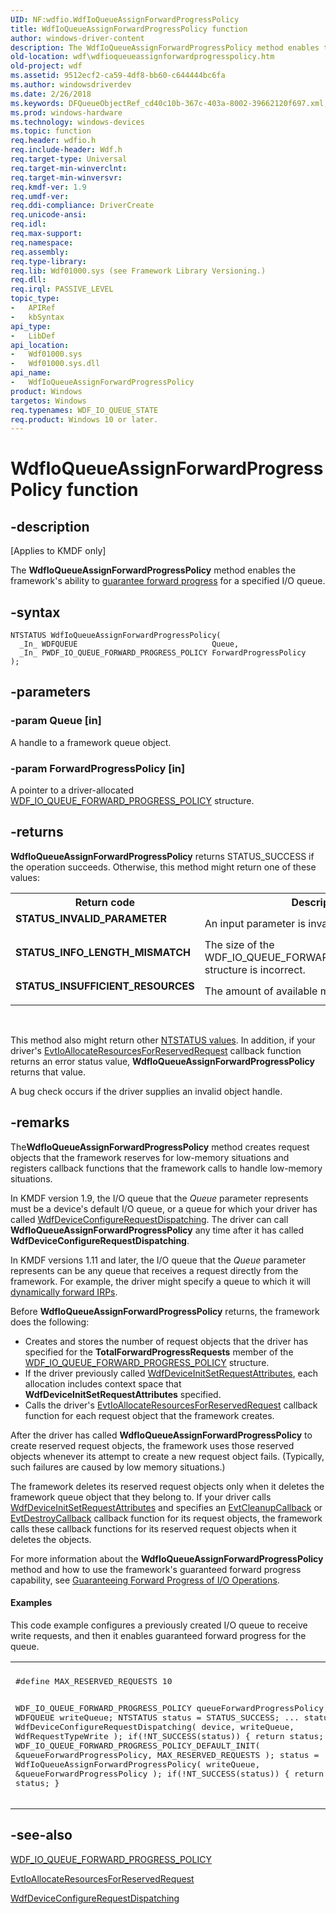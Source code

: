 ```yaml
---
UID: NF:wdfio.WdfIoQueueAssignForwardProgressPolicy
title: WdfIoQueueAssignForwardProgressPolicy function
author: windows-driver-content
description: The WdfIoQueueAssignForwardProgressPolicy method enables the framework's ability to guarantee forward progress for a specified I/O queue.
old-location: wdf\wdfioqueueassignforwardprogresspolicy.htm
old-project: wdf
ms.assetid: 9512ecf2-ca59-4df8-bb60-c644444bc6fa
ms.author: windowsdriverdev
ms.date: 2/26/2018
ms.keywords: DFQueueObjectRef_cd40c10b-367c-403a-8002-39662120f697.xml, WdfIoQueueAssignForwardProgressPolicy, WdfIoQueueAssignForwardProgressPolicy method, kmdf.wdfioqueueassignforwardprogresspolicy, wdf.wdfioqueueassignforwardprogresspolicy, wdfio/WdfIoQueueAssignForwardProgressPolicy
ms.prod: windows-hardware
ms.technology: windows-devices
ms.topic: function
req.header: wdfio.h
req.include-header: Wdf.h
req.target-type: Universal
req.target-min-winverclnt: 
req.target-min-winversvr: 
req.kmdf-ver: 1.9
req.umdf-ver: 
req.ddi-compliance: DriverCreate
req.unicode-ansi: 
req.idl: 
req.max-support: 
req.namespace: 
req.assembly: 
req.type-library: 
req.lib: Wdf01000.sys (see Framework Library Versioning.)
req.dll: 
req.irql: PASSIVE_LEVEL
topic_type:
-	APIRef
-	kbSyntax
api_type:
-	LibDef
api_location:
-	Wdf01000.sys
-	Wdf01000.sys.dll
api_name:
-	WdfIoQueueAssignForwardProgressPolicy
product: Windows
targetos: Windows
req.typenames: WDF_IO_QUEUE_STATE
req.product: Windows 10 or later.
---
```


# WdfIoQueueAssignForwardProgressPolicy function


## -description


<p class="CCE_Message">[Applies to KMDF only]

The <b>WdfIoQueueAssignForwardProgressPolicy</b> method enables the framework's ability to <a href="https://docs.microsoft.com/en-us/windows-hardware/drivers/wdf/guaranteeing-forward-progress-of-i-o-operations">guarantee forward progress</a> for a specified I/O queue. 


## -syntax


````
NTSTATUS WdfIoQueueAssignForwardProgressPolicy(
  _In_ WDFQUEUE                              Queue,
  _In_ PWDF_IO_QUEUE_FORWARD_PROGRESS_POLICY ForwardProgressPolicy
);
````


## -parameters




### -param Queue [in]

A handle to a framework queue object.


### -param ForwardProgressPolicy [in]

A pointer to a driver-allocated <a href="..\wdfio\ns-wdfio-_wdf_io_queue_forward_progress_policy.md">WDF_IO_QUEUE_FORWARD_PROGRESS_POLICY</a> structure.


## -returns



<b>WdfIoQueueAssignForwardProgressPolicy</b> returns STATUS_SUCCESS if the operation succeeds. Otherwise, this method might return one of these values:

<table>
<tr>
<th>Return code</th>
<th>Description</th>
</tr>
<tr>
<td width="40%">
<dl>
<dt><b>STATUS_INVALID_PARAMETER</b></dt>
</dl>
</td>
<td width="60%">
An input parameter is invalid. 

</td>
</tr>
<tr>
<td width="40%">
<dl>
<dt><b>STATUS_INFO_LENGTH_MISMATCH</b></dt>
</dl>
</td>
<td width="60%">
The size of the WDF_IO_QUEUE_FORWARD_PROGRESS_POLICY structure is incorrect.

</td>
</tr>
<tr>
<td width="40%">
<dl>
<dt><b>STATUS_INSUFFICIENT_RESOURCES</b></dt>
</dl>
</td>
<td width="60%">
The amount of available memory is too low.

</td>
</tr>
</table>
 

This method also might return other <a href="https://msdn.microsoft.com/library/windows/hardware/ff557697">NTSTATUS values</a>. In addition, if your driver's <a href="..\wdfio\nc-wdfio-evt_wdf_io_allocate_resources_for_reserved_request.md">EvtIoAllocateResourcesForReservedRequest</a> callback function returns an error status value, <b>WdfIoQueueAssignForwardProgressPolicy</b> returns that value.

A bug check occurs if the driver supplies an invalid object handle.






## -remarks



The<b>WdfIoQueueAssignForwardProgressPolicy</b> method creates request objects that the framework reserves for low-memory situations and registers callback functions that the framework calls to handle low-memory situations.

In KMDF version 1.9, the I/O queue that the <i>Queue</i> parameter represents must be a device's default I/O queue, or a queue for which your driver has called <a href="..\wdfdevice\nf-wdfdevice-wdfdeviceconfigurerequestdispatching.md">WdfDeviceConfigureRequestDispatching</a>. The driver can call <b>WdfIoQueueAssignForwardProgressPolicy</b> any time after it has called <b>WdfDeviceConfigureRequestDispatching</b>.

In KMDF versions 1.11 and later,  the I/O queue that the <i>Queue</i> parameter represents can be any queue that receives a request directly from the framework. For example, the driver might specify a queue to which it will <a href="https://docs.microsoft.com/en-us/windows-hardware/drivers/wdf/dispatching-irps-to-i-o-queues">dynamically forward IRPs</a>.

Before <b>WdfIoQueueAssignForwardProgressPolicy</b> returns, the framework does the following:

<ul>
<li>
Creates and stores the number of request objects that the driver has specified for the <b>TotalForwardProgressRequests</b> member of the <a href="..\wdfio\ns-wdfio-_wdf_io_queue_forward_progress_policy.md">WDF_IO_QUEUE_FORWARD_PROGRESS_POLICY</a> structure.

</li>
<li>
If the driver previously called <a href="..\wdfdevice\nf-wdfdevice-wdfdeviceinitsetrequestattributes.md">WdfDeviceInitSetRequestAttributes</a>, each allocation includes context space that <b>WdfDeviceInitSetRequestAttributes</b> specified. 

</li>
<li>
Calls the driver's <a href="..\wdfio\nc-wdfio-evt_wdf_io_allocate_resources_for_reserved_request.md">EvtIoAllocateResourcesForReservedRequest</a> callback function for each request object that the framework creates.

</li>
</ul>
After the driver has called <b>WdfIoQueueAssignForwardProgressPolicy</b> to create reserved request objects, the framework uses those reserved objects whenever its attempt to create a new request object fails. (Typically, such failures are caused by low memory situations.) 

The framework deletes its reserved request objects only when it deletes the framework queue object that they belong to. If your driver calls <a href="..\wdfdevice\nf-wdfdevice-wdfdeviceinitsetrequestattributes.md">WdfDeviceInitSetRequestAttributes</a> and specifies an <a href="..\wdfobject\nc-wdfobject-evt_wdf_object_context_cleanup.md">EvtCleanupCallback</a> or <a href="..\wdfobject\nc-wdfobject-evt_wdf_object_context_destroy.md">EvtDestroyCallback</a> callback function for its request objects, the framework calls these callback functions for its reserved request objects when it deletes the objects.

For more information about the <b>WdfIoQueueAssignForwardProgressPolicy</b> method and how to use the framework's guaranteed forward progress capability, see <a href="https://docs.microsoft.com/en-us/windows-hardware/drivers/wdf/guaranteeing-forward-progress-of-i-o-operations">Guaranteeing Forward Progress of I/O Operations</a>.


#### Examples

This code example configures a previously created I/O queue to receive write requests, and then it enables guaranteed forward progress for the queue.

<div class="code"><span codelanguage=""><table>
<tr>
<th></th>
</tr>
<tr>
<td>
<pre>#define MAX_RESERVED_REQUESTS 10

WDF_IO_QUEUE_FORWARD_PROGRESS_POLICY queueForwardProgressPolicy;
WDFQUEUE writeQueue;
NTSTATUS status = STATUS_SUCCESS;
...
status = WdfDeviceConfigureRequestDispatching(
             device,
             writeQueue,
             WdfRequestTypeWrite
             );
if(!NT_SUCCESS(status)) {
    return status;
}
WDF_IO_QUEUE_FORWARD_PROGRESS_POLICY_DEFAULT_INIT(
    &amp;queueForwardProgressPolicy,
    MAX_RESERVED_REQUESTS
    );
status = WdfIoQueueAssignForwardProgressPolicy(
             writeQueue,
             &amp;queueForwardProgressPolicy
             );
if(!NT_SUCCESS(status)) {
    return status;
}</pre>
</td>
</tr>
</table></span></div>



## -see-also

<a href="..\wdfio\ns-wdfio-_wdf_io_queue_forward_progress_policy.md">WDF_IO_QUEUE_FORWARD_PROGRESS_POLICY</a>



<a href="..\wdfio\nc-wdfio-evt_wdf_io_allocate_resources_for_reserved_request.md">EvtIoAllocateResourcesForReservedRequest</a>



<a href="..\wdfdevice\nf-wdfdevice-wdfdeviceconfigurerequestdispatching.md">WdfDeviceConfigureRequestDispatching</a>



 

 


